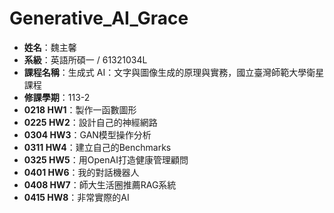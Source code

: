 # Generative_AI_Grace

- **姓名**：魏主馨
- **系級**：英語所碩一 / 61321034L
- **課程名稱**：生成式 AI：文字與圖像生成的原理與實務，國立臺灣師範大學衛星課程
- **修課學期**：113-2
- **0218 HW1**：製作一函數圖形
- **0225 HW2**：設計自己的神經網路
- **0304 HW3**：GAN模型操作分析
- **0311 HW4**：建立自己的Benchmarks
- **0325 HW5**：用OpenAI打造健康管理顧問
- **0401 HW6**：我的對話機器人
- **0408 HW7**：師大生活圈推薦RAG系統
- **0415 HW8**：非常實際的AI
